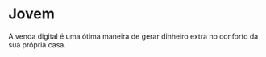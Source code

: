 # Jovem
A venda digital é uma ótima maneira de gerar dinheiro extra no conforto da sua própria casa. 
